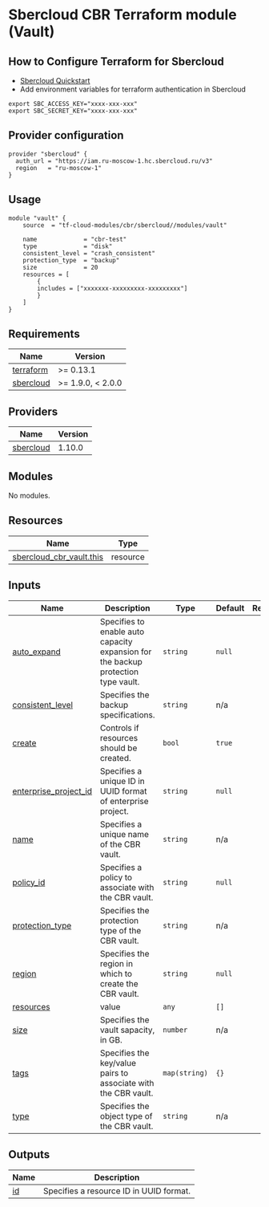 # Sbercloud CBR Terraform module (Vault)

## How to Configure Terraform for Sbercloud

- [Sbercloud Quickstart](https://cloud.ru/ru/docs/terraform/ug/topics/quickstart.html)
- Add environment variables for terraform authentication in Sbercloud

```
export SBC_ACCESS_KEY="xxxx-xxx-xxx"
export SBC_SECRET_KEY="xxxx-xxx-xxx"
```

## Provider configuration
```hcl
provider "sbercloud" {
  auth_url = "https://iam.ru-moscow-1.hc.sbercloud.ru/v3"
  region   = "ru-moscow-1"
}
```

## Usage
```hcl
module "vault" {
    source  = "tf-cloud-modules/cbr/sbercloud//modules/vault"

    name             = "cbr-test"
    type             = "disk"
    consistent_level = "crash_consistent"
    protection_type  = "backup"
    size             = 20
    resources = [
        {
        includes = ["xxxxxxx-xxxxxxxxx-xxxxxxxxx"]
        }
    ]
}
```

<!-- BEGIN_TF_DOCS -->
## Requirements

| Name | Version |
|------|---------|
| <a name="requirement_terraform"></a> [terraform](#requirement\_terraform) | >= 0.13.1 |
| <a name="requirement_sbercloud"></a> [sbercloud](#requirement\_sbercloud) | >= 1.9.0, < 2.0.0 |

## Providers

| Name | Version |
|------|---------|
| <a name="provider_sbercloud"></a> [sbercloud](#provider\_sbercloud) | 1.10.0 |

## Modules

No modules.

## Resources

| Name | Type |
|------|------|
| [sbercloud_cbr_vault.this](https://registry.terraform.io/providers/sbercloud-terraform/sbercloud/latest/docs/resources/cbr_vault) | resource |

## Inputs

| Name | Description | Type | Default | Required |
|------|-------------|------|---------|:--------:|
| <a name="input_auto_expand"></a> [auto\_expand](#input\_auto\_expand) | Specifies to enable auto capacity expansion for the backup protection type vault. | `string` | `null` | no |
| <a name="input_consistent_level"></a> [consistent\_level](#input\_consistent\_level) | Specifies the backup specifications. | `string` | n/a | yes |
| <a name="input_create"></a> [create](#input\_create) | Controls if resources should be created. | `bool` | `true` | no |
| <a name="input_enterprise_project_id"></a> [enterprise\_project\_id](#input\_enterprise\_project\_id) | Specifies a unique ID in UUID format of enterprise project. | `string` | `null` | no |
| <a name="input_name"></a> [name](#input\_name) | Specifies a unique name of the CBR vault. | `string` | n/a | yes |
| <a name="input_policy_id"></a> [policy\_id](#input\_policy\_id) | Specifies a policy to associate with the CBR vault. | `string` | `null` | no |
| <a name="input_protection_type"></a> [protection\_type](#input\_protection\_type) | Specifies the protection type of the CBR vault. | `string` | n/a | yes |
| <a name="input_region"></a> [region](#input\_region) | Specifies the region in which to create the CBR vault. | `string` | `null` | no |
| <a name="input_resources"></a> [resources](#input\_resources) | value | `any` | `[]` | no |
| <a name="input_size"></a> [size](#input\_size) | Specifies the vault sapacity, in GB. | `number` | n/a | yes |
| <a name="input_tags"></a> [tags](#input\_tags) | Specifies the key/value pairs to associate with the CBR vault. | `map(string)` | `{}` | no |
| <a name="input_type"></a> [type](#input\_type) | Specifies the object type of the CBR vault. | `string` | n/a | yes |

## Outputs

| Name | Description |
|------|-------------|
| <a name="output_id"></a> [id](#output\_id) | Specifies a resource ID in UUID format. |
<!-- END_TF_DOCS -->